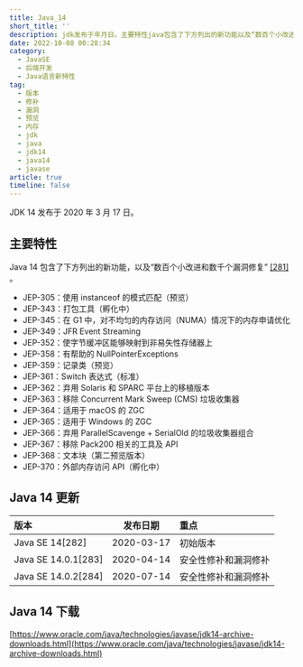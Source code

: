 ```yaml
---
title: Java_14
short_title: ''
description: jdk发布于年月日。主要特性java包含了下方列出的新功能以及“数百个小改进和数千个漏洞修复”[]。jep_使用instanceof的模式匹配（预览）jep_打包工具（孵化中）jep_在g中对不均匀的内存访问（numa）情况下的内存申请优化jep_jfreventstreamingjep_使字节缓冲区能够映射到非易失性存储器上jep_有帮助的nullpointerexceptionsjep_记录类（预览）jep_switch表达式（标准）jep_弃用solaris和sparc平台上的移植版本jep_移除c
date: 2022-10-08 00:28:34
category:
  - JavaSE
  - 后端开发
  - Java语言新特性
tag:
  - 版本
  - 修补
  - 漏洞
  - 预览
  - 内存
  - jdk
  - java
  - jdk14
  - java14
  - javase
article: true
timeline: false
---
```

JDK 14 发布于 2020 年 3 月 17 日。

## 主要特性

Java 14 包含了下方列出的新功能，以及“数百个小改进和数千个漏洞修复” [[281]](https://zh.wikipedia.org/zh-cn/Java%E7%89%88%E6%9C%AC%E6%AD%B7%E5%8F%B2#cite_note-281) 。

* JEP-305：使用 instanceof 的模式匹配（预览）
* JEP-343：打包工具（孵化中）
* JEP-345：在 G1 中，对不均匀的内存访问（NUMA）情况下的内存申请优化
* JEP-349：JFR Event Streaming
* JEP-352：使字节缓冲区能够映射到非易失性存储器上
* JEP-358：有帮助的 NullPointerExceptions
* JEP-359：记录类（预览）
* JEP-361：Switch 表达式（标准）
* JEP-362：弃用 Solaris 和 SPARC 平台上的移植版本
* JEP-363：移除 Concurrent Mark Sweep (CMS) 垃圾收集器
* JEP-364：适用于 macOS 的 ZGC
* JEP-365：适用于 Windows 的 ZGC
* JEP-366：弃用 ParallelScavenge + SerialOld 的垃圾收集器组合
* JEP-367：移除 Pack200 相关的工具及 API
* JEP-368：文本块（第二预览版本）
* JEP-370：外部内存访问 API（孵化中）

## Java 14 更新

|版本|发布日期|重点|
| :------------------| :--------: | :-------------------|
|Java SE 14[282]|2020-03-17|初始版本|
|Java SE 14.0.1[283]|2020-04-14|安全性修补和漏洞修补|
|Java SE 14.0.2[284]|2020-07-14|安全性修补和漏洞修补|

## Java 14 下载

[https://www.oracle.com/java/technologies/javase/jdk14-archive-downloads.html](https://www.oracle.com/java/technologies/javase/jdk14-archive-downloads.html)